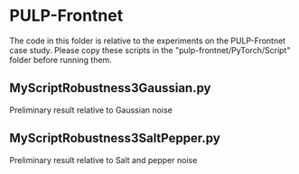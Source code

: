 # PULP-Frontnet

The code in this folder is relative to the experiments on the PULP-Frontnet case study. Please copy these scripts in the "pulp-frontnet/PyTorch/Script" folder before running them.

## MyScriptRobustness3Gaussian.py

Preliminary result relative to Gaussian noise

## MyScriptRobustness3SaltPepper.py

Preliminary result relative to Salt and pepper noise
